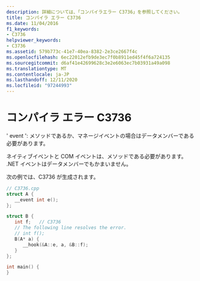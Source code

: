 ```yaml
---
description: 詳細については、「コンパイラエラー C3736」を参照してください。
title: コンパイラ エラー C3736
ms.date: 11/04/2016
f1_keywords:
- C3736
helpviewer_keywords:
- C3736
ms.assetid: 579b773c-41e7-40ea-8382-2e3ce2667f4c
ms.openlocfilehash: 6ec22012efb9de3ec7f0b8911ed45f4f6a724135
ms.sourcegitcommit: d6af41e42699628c3e2e6063ec7b03931a49a098
ms.translationtype: MT
ms.contentlocale: ja-JP
ms.lasthandoff: 12/11/2020
ms.locfileid: "97244993"
---
```

# <a name="compiler-error-c3736"></a>コンパイラ エラー C3736

' event ': メソッドであるか、マネージイベントの場合はデータメンバーである必要があります。

ネイティブイベントと COM イベントは、メソッドである必要があります。 .NET イベントはデータメンバーでもかまいません。

次の例では、C3736 が生成されます。

```cpp
// C3736.cpp
struct A {
   __event int e();
};

struct B {
   int f;   // C3736
   // The following line resolves the error.
   // int f();
   B(A* a) {
      __hook(&A::e, a, &B::f);
   }
};

int main() {
}
```
